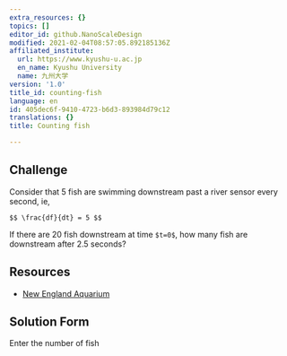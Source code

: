 ```yaml
---
extra_resources: {}
topics: []
editor_id: github.NanoScaleDesign
modified: 2021-02-04T08:57:05.892185136Z
affiliated_institute:
  url: https://www.kyushu-u.ac.jp
  en_name: Kyushu University
  name: 九州大学
version: '1.0'
title_id: counting-fish
language: en
id: 405dec6f-9410-4723-b6d3-893984d79c12
translations: {}
title: Counting fish

---
```


## Challenge
Consider that 5 fish are swimming downstream past a river sensor every second, ie,

`$$ \frac{df}{dt} = 5 $$`

If there are 20 fish downstream at time `$t=0$`, how many fish are downstream after 2.5 seconds?

## Resources
- [New England Aquarium](https://www.neaq.org/learn/for-families-teens/fun-activities-with-kids/counting-fish-sea/)


## Solution Form
Enter the number of fish


